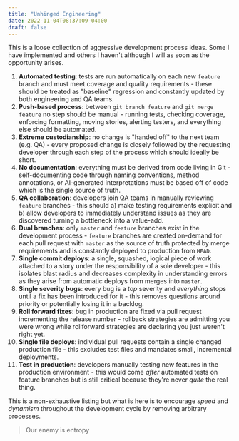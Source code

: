 ```yaml
---
title: "Unhinged Engineering"
date: 2022-11-04T08:37:09-04:00
draft: false
---
```

This is a loose collection of aggressive development process ideas. Some I have implemented and others I haven't although I will as soon as the opportunity arises.

1. **Automated testing**: tests are run automatically on each new `feature` branch and must meet coverage and quality requirements - these should be treated as "baseline" regression and constantly updated by both engineering and QA teams.
2. **Push-based process**: between `git branch feature` and `git merge feature` no step should be manual - running tests, checking coverage, enforcing formatting, moving stories, alerting testers, and everything else should be automated.
3. **Extreme custodianship**: no change is "handed off" to the next team (e.g. QA) - every proposed change is closely followed by the requesting developer through each step of the process which should ideally be short.
4. **No documentation**: everything must be derived from code living in Git - self-documenting code through naming conventions, method annotations, or AI-generated interpretations must be based off of code which is the single source of truth.
5. **QA collaboration**: developers join QA teams in manually reviewing `feature` branches - this should a) make testing requirements explicit and b) allow developers to immediately understand issues as they are discovered turning a bottleneck into a value-add.
6. **Dual branches**: only `master` and `feature` branches exist in the development process - `feature` branches are created on-demand for each pull request with `master` as the source of truth protected by merge requirements and is constantly deployed to production from `HEAD`.
7. **Single commit deploys**: a single, squashed, logical piece of work attached to a story under the responsibility of a sole developer - this isolates blast radius and decreases complexity in understanding errors as they arise from automatic deploys from merges into `master`.
8. **Single severity bugs**: every bug is a _top_ severity and _everything_ stops until a fix has been introduced for it - this removes questions around priority or potentially losing it in a backlog.
9. **Roll forward fixes**: bug in production are fixed via pull request incrementing the release number - rollback strategies are admitting you were wrong while rollforward strategies are declaring you just weren't right yet.
10. **Single file deploys**: individual pull requests contain a single changed production file - this excludes test files and mandates small, incremental deployments.
11. **Test in production**: developers manually testing new features in the production environment - this would come _after_ automated tests on feature branches but is still critical because they're never _quite_ the real thing.

This is a non-exhaustive listing but what is here is to encourage _speed_ and _dynamism_ throughout the development cycle by removing arbitrary processes.

> Our enemy is entropy